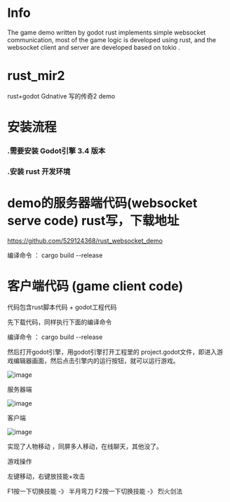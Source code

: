 # Info

The game demo written by godot rust implements simple websocket communication, most of the game logic is developed using rust, and the websocket client and server are developed based on tokio .




# rust_mir2
rust+godot Gdnative 写的传奇2 demo


# 安装流程
### .需要安装 Godot引擎 3.4 版本
### .安装 rust 开发环境


# demo的服务器端代码(websocket serve code) rust写，下载地址

https://github.com/529124368/rust_websocket_demo

编译命令 ： cargo build --release


# 客户端代码 (game client code)

代码包含rust脚本代码 + godot工程代码

先下载代码，同样执行下面的编译命令

编译命令 ： cargo build --release

然后打开godot引擎，用godot引擎打开工程里的
project.godot文件，即进入游戏编辑器画面，然后点击引擎内的运行按钮，就可以运行游戏。

![image](https://user-images.githubusercontent.com/22612129/184534556-d8801ed2-0d42-45b3-932a-39778ffde83b.png)


服务器端

![image](https://user-images.githubusercontent.com/22612129/184534572-e15dd599-68e3-4d16-b634-2dd24be0c9bf.png)

客户端

![image](https://user-images.githubusercontent.com/22612129/184534580-f8a4ee37-f33e-42ee-87d8-6d3f463a6309.png)


实现了人物移动 ，同屏多人移动，在线聊天，其他没了。

游戏操作

左键移动，右键放技能+攻击

F1按一下切换技能 -》 半月弯刀
F2按一下切换技能 -》 烈火剑法

